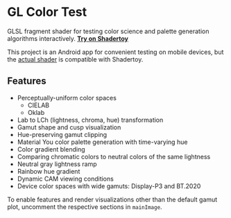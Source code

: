 # GL Color Test

GLSL fragment shader for testing color science and palette generation algorithms interactively. **[Try on Shadertoy](https://www.shadertoy.com/view/fsd3R2)**

This project is an Android app for convenient testing on mobile devices, but the [actual shader](https://github.com/kdrag0n/glcolortest/blob/main/app/src/main/res/raw/shader_frag.frag) is compatible with Shadertoy.

## Features

- Perceptually-uniform color spaces
  - CIELAB
  - Oklab
- Lab to LCh (lightness, chroma, hue) transformation
- Gamut shape and cusp visualization
- Hue-preserving gamut clipping
- Material You color palette generation with time-varying hue
- Color gradient blending
- Comparing chromatic colors to neutral colors of the same lightness
- Neutral gray lightness ramp
- Rainbow hue gradient
- Dynamic CAM viewing conditions
- Device color spaces with wide gamuts: Display-P3 and BT.2020

To enable features and render visualizations other than the default gamut plot, uncomment the respective sections in `mainImage`.
